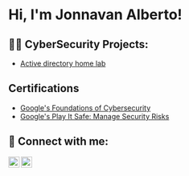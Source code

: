 <h1>Hi, I'm Jonnavan Alberto! 

<h2>👨‍💻 CyberSecurity Projects:</h2>

  - [Active directory home lab](url)


<h2>Certifications</h2>

  - [Google's Foundations of Cybersecurity](https://www.coursera.org/account/accomplishments/certificate/ECPCG45UGJTE)
  - [Google's Play It Safe: Manage Security Risks](https://www.coursera.org/account/accomplishments/certificate/QDJEE35JQ8HM)




<h2> 🤳 Connect with me:</h2>

[<img align="left" alt="JoshMadakor | Twitter" width="22px" src="https://cdn.jsdelivr.net/npm/simple-icons@v3/icons/twitter.svg" />][twitter]
[<img align="left" alt="JoshMadakor | LinkedIn" width="22px" src="https://cdn.jsdelivr.net/npm/simple-icons@v3/icons/linkedin.svg" />][linkedin]

[twitter]: https://twitter.com/fillabeaner
[Linkedin]: https://www.linkedin.com/in/jonnavan-alberto


